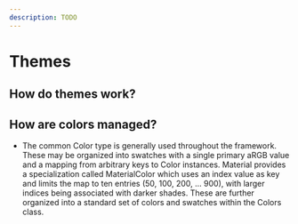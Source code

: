 ```yaml
---
description: TODO
---
```


# Themes


## How do themes work?


## How are colors managed?

* The common Color type is generally used throughout the framework. These may be organized into swatches with a single primary aRGB value and a mapping from arbitrary keys to Color instances. Material provides a specialization called MaterialColor which uses an index value as key and limits the map to ten entries \(50, 100, 200, ... 900\), with larger indices being associated with darker shades. These are further organized into a standard set of colors and swatches within the Colors class.

